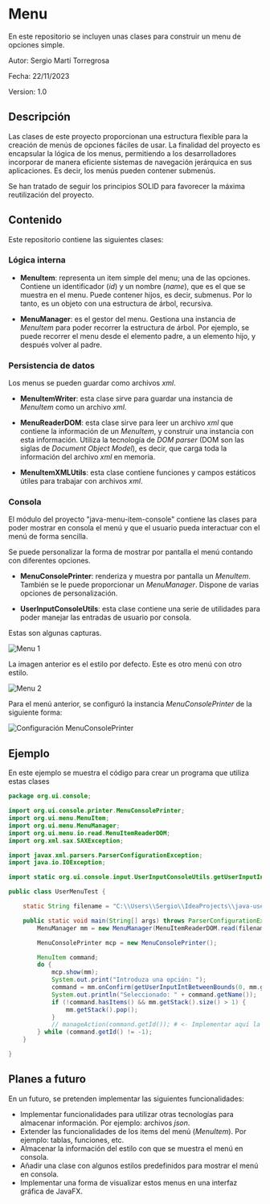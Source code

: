 # Menu

En este repositorio se incluyen unas clases para construir un menu de opciones simple. 

Autor: Sergio Martí Torregrosa

Fecha: 22/11/2023

Version: 1.0

## Descripción

Las clases de este proyecto proporcionan una estructura flexible para la creación de menús de opciones fáciles de usar. 
La finalidad del proyecto es encapsular la lógica de los menus, permitiendo a los desarrolladores incorporar de manera 
eficiente sistemas de navegación jerárquica en sus aplicaciones. Es decir, los menús pueden contener submenús.
 
Se han tratado de seguir los principios SOLID para favorecer la máxima reutilización del proyecto.

## Contenido

Este repositorio contiene las siguientes clases:

### Lógica interna
- **MenuItem**: representa un item simple del menu; una de las opciones. Contiene un identificador (*id*) y un nombre 
  (*name*), que es el que se muestra en el menu. Puede contener hijos, es decir, submenus. Por lo tanto, es un objeto 
  con una estructura de árbol, recursiva.
    
- **MenuManager**: es el gestor del menu. Gestiona una instancia de *MenuItem* para poder recorrer la estructura de árbol. 
  Por ejemplo, se puede recorrer el menu desde el elemento padre, a un elemento hijo, y después volver al padre.

### Persistencia de datos

Los menus se pueden guardar como archivos *xml*.

- **MenuItemWriter**: esta clase sirve para guardar una instancia de *MenuItem* como un archivo *xml*.

- **MenuReaderDOM**: esta clase sirve para leer un archivo *xml* que contiene la información de un *MenuItem*, y 
  construir una instancia con esta información. Utiliza la tecnología de *DOM parser* (DOM son las siglas de 
  *Document Object Model*), es decir, que carga toda la información del archivo *xml* en memoria.
  
- **MenuItemXMLUtils**: esta clase contiene funciones y campos estáticos útiles para trabajar con archivos *xml*.

### Consola

El módulo del proyecto "java-menu-item-console" contiene las clases para poder mostrar en consola el menú y que el 
usuario pueda interactuar con el menú de forma sencilla.

Se puede personalizar la forma de mostrar por pantalla el menú contando con diferentes opciones.

- **MenuConsolePrinter**: renderiza y muestra por pantalla un *MenuItem*. También se le puede proporcionar un 
  *MenuManager*. Dispone de varias opciones de personalización.
  
- **UserInputConsoleUtils**: esta clase contiene una serie de utilidades para poder manejar las entradas de usuario 
  por consola.
  
Estas son algunas capturas.

![Menu 1](C:\Users\Sergio\IdeaProjects\java-user-interface\captures\captura_01.PNG)

La imagen anterior es el estilo por defecto. Este es otro menú con otro estilo.

![Menu 2](C:\Users\Sergio\IdeaProjects\java-user-interface\captures\captura_02.PNG)

Para el menú anterior, se configuró la instancia *MenuConsolePrinter* de la siguiente forma:

![Configuración MenuConsolePrinter](C:\Users\Sergio\IdeaProjects\java-user-interface\captures\Configuracion_MenuConsolePrinter.PNG)

## Ejemplo

En este ejemplo se muestra el código para crear un programa que utiliza estas clases

```java
package org.ui.console;

import org.ui.console.printer.MenuConsolePrinter;
import org.ui.menu.MenuItem;
import org.ui.menu.MenuManager;
import org.ui.menu.io.read.MenuItemReaderDOM;
import org.xml.sax.SAXException;

import javax.xml.parsers.ParserConfigurationException;
import java.io.IOException;

import static org.ui.console.input.UserInputConsoleUtils.getUserInputIntBetweenBounds;

public class UserMenuTest {

    static String filename = "C:\\Users\\Sergio\\IdeaProjects\\java-user-interface\\files\\menu_magic_test.xml";

    public static void main(String[] args) throws ParserConfigurationException, IOException, SAXException {
        MenuManager mm = new MenuManager(MenuItemReaderDOM.read(filename));

        MenuConsolePrinter mcp = new MenuConsolePrinter();

        MenuItem command;
        do {
            mcp.show(mm);
            System.out.print("Introduza una opción: ");
            command = mm.onConfirm(getUserInputIntBetweenBounds(0, mm.getPeekNumChildren()) - 1);
            System.out.println("Seleccionado: " + command.getName());
            if (!command.hasItems() && mm.getStack().size() > 1) {
                mm.getStack().pop();
            }
            // manageAction(command.getId()); # <- Implementar aquí la acción de cada opción
        } while (command.getId() != -1);
    }

}
```

## Planes a futuro

En un futuro, se pretenden implementar las siguientes funcionalidades:

- Implementar funcionalidades para utilizar otras tecnologías para almacenar información. Por ejemplo: archivos *json*.
- Extender las funcionalidades de los items del menú (*MenuItem*). Por ejemplo: tablas, funciones, etc.
- Almacenar la información del estilo con que se muestra el menú en consola.
- Añadir una clase con algunos estilos predefinidos para mostrar el menú en consola.
- Implementar una forma de visualizar estos menus en una interfaz gráfica de JavaFX.